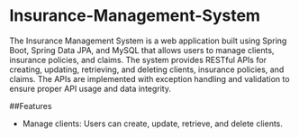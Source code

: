 # Insurance-Management-System
The Insurance Management System is a web application built using Spring Boot, Spring Data JPA, and MySQL that allows users to manage clients, insurance policies, and claims. The system provides RESTful APIs for creating, updating, retrieving, and deleting clients, insurance policies, and claims. The APIs are implemented with exception handling and validation to ensure proper API usage and data integrity.

##Features
* Manage clients: Users can create, update, retrieve, and delete clients.
